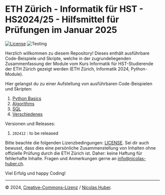 # ETH Zürich - Informatik für HST - HS2024/25 - Hilfsmittel für Prüfungen im Januar 2025

[![License](https://img.shields.io/badge/License-CCBYNCND-blue)](/LICENSE.md)
![Testing](https://github.com/nicolashuberIT/eth-hst-2024-informatik-executables/actions/workflows/testing.yaml/badge.svg)

Herzlich willkommen zu diesem Repository! Dieses enthält ausführbare Code-Beispiele und Skripte, welche in der zugrundeliegenden Zusammenfassung der Module vom Kurs Informatik für HST-Studierende der ETH Zürich gezeigt werden (ETH Zürich, Informatik 2024, Python-Module).

Hier gelangst du zu einer Aufstellung von ausführbaren Code-Beispielen und Skripten:

1. [Python Basics](/python/README.md)
2. [Algorithms](/algorithms/README.md)
3. [SQL](/sql/README.md)
4. [Verschiedenes](/misc/README.md)

Versionen und Releases:

1. `202412` : to be released

Bitte beachte die folgenden Lizenzbedingungen: [LICENSE](/LICENSE.md). Sei dir auch bewusst, dass dies eine persönliche Zusammenstellung von Inhalten ohne offizielle Prüfung durch die ETH Zürich ist. Daher: keine Haftung für fehlerhafte Inhalte. Fragen und Anmerkungen gerne an [info@nicolas-huber.ch](mailto:info@nicolas-huber.ch).

Viel Erfolg und happy Coding!

---

© 2024, [Creative-Commons-Lizenz](/LICENSE.md) / [Nicolas Huber](https://nicolas-huber.ch).
